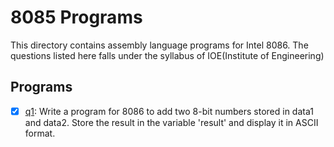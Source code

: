 # 8085 Programs

This directory contains assembly language programs for Intel 8086. The questions listed here falls under the syllabus of IOE(Institute of Engineering)


## Programs

- [x] [q1](q1.asm): Write a program for 8086 to add two 8-bit numbers stored in data1 and data2. Store the result in the variable 'result' and display it in ASCII format.